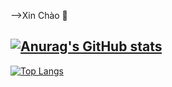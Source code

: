  -->Xin Chào 👋
 
[![Anurag's GitHub stats](https://github-readme-stats.vercel.app/api?username=manhvipro123&theme=radical)](https://github.com/anuraghazra/github-readme-stats)
--------------------------------
[![Top Langs](https://github-readme-stats.vercel.app/api/top-langs/?username=manhvipro123&layout=compact)](https://github.com/anuraghazra/github-readme-stats)



